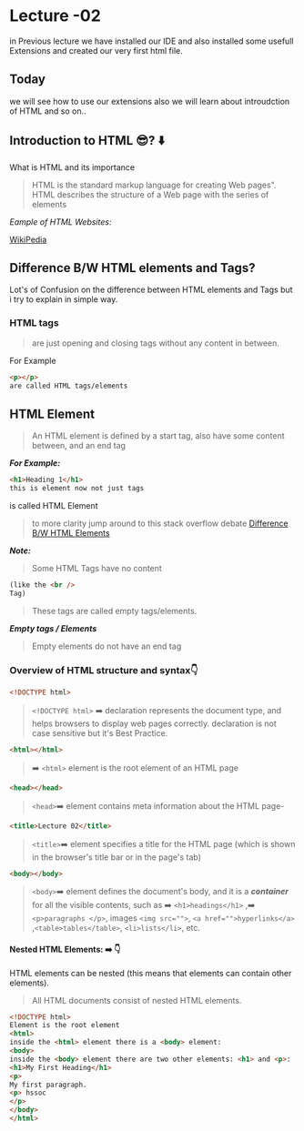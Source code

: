 # Lecture -02

in Previous lecture we have installed our IDE and also installed some usefull Extensions and created our very first html file.

## Today

we will see how to use our extensions also we will learn about introudction of HTML and so on..

## Introduction to HTML 😎? ⬇️

What is HTML and its importance

> HTML is the standard markup language for creating Web pages".
> HTML describes the structure of a Web page with the series of elements

_Eample of HTML Websites:_

[WikiPedia](https://en.wikipedia.org/wiki/Main_Page "WikiPedia")

## Difference B/W HTML elements and Tags?

Lot's of Confusion on the difference between HTML elements and Tags but i try to explain in simple way.

### HTML tags

> are just opening and closing tags without any content in between.

For Example

```html
<p></p>
are called HTML tags/elements
```

## HTML Element

> An HTML element is defined by a start tag, also have some content between, and an end tag

_**For Example:**_

```html
<h1>Heading 1</h1>
this is element now not just tags
```

is called HTML Element

> to more clarity jump around to this stack overflow debate
> [Difference B/W HTML Elements](https://stackoverflow.com/questions/8937384/what-is-the-difference-between-html-tags-and-elements)

_**Note:**_

> Some HTML Tags have no content

```html
(like the <br />
Tag)
```

> These tags are called empty tags/elements.

_**Empty tags / Elements**_

> Empty elements do not have an end tag

### Overview of HTML structure and syntax👇

```html
<!DOCTYPE html>
```

> `<!DOCTYPE html>` ➡️ declaration represents the document type, and helps browsers
> to display web pages correctly. declaration is not case sensitive but it's Best
> Practice.

```html
<html></html>
```

> ➡️ `<html>` element is the root element of an HTML page

```html
<head></head>
```

> `<head>`➡️ element contains meta information about the HTML page-

```html
<title>Lecture 02</title>
```

> `<title>`➡️ element specifies a title for the HTML page (which is shown in the browser's title bar or in the page's tab)

```html
<body></body>
```

> `<body>`➡️ element defines the document's body, and it is a _**container**_ for all the visible contents, such as ➡️ `<h1>headings</h1>` ,➡️ `<p>paragraphs </p>`, images `<img src="">`, `<a href="">hyperlinks</a>` ,`<table>tables</table>`, `<li>lists</li>`, etc.

#### Nested HTML Elements: ➡️ 👇

HTML elements can be nested (this means that elements can contain other elements).

> All HTML documents consist of nested HTML elements.

```html
<!DOCTYPE html>
Element is the root element
<html>
inside the <html> element there is a <body> element:
<body>
inside the <body> element there are two other elements: <h1> and <p>:
<h1>My First Heading</h1>
<p>
My first paragraph.
<p> hssoc
</p>
</body>
</html>
```
